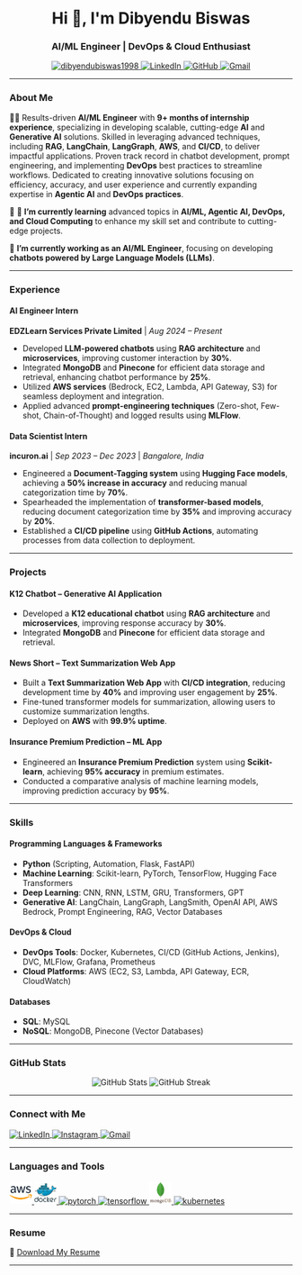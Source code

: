 <h1 align="center">Hi 👋, I'm Dibyendu Biswas</h1>
<h3 align="center">AI/ML Engineer | DevOps & Cloud Enthusiast</h3>

<p align="center">
  <a href="https://github.com/dibyendubiswas1998?tab=repositories">
    <img src="https://komarev.com/ghpvc/?username=dibyendubiswas1998&label=Profile%20views&color=0e75b6&style=flat" alt="dibyendubiswas1998" />
  </a>
  <a href="https://linkedin.com/in/dibyendubiswas1998">
    <img src="https://img.shields.io/badge/LinkedIn-0077B5?style=flat&logo=linkedin&logoColor=white" alt="LinkedIn" />
  </a>
  <a href="https://github.com/dibyendubiswas1998">
    <img src="https://img.shields.io/badge/GitHub-100000?style=flat&logo=github&logoColor=white" alt="GitHub" />
  </a>
  <a href="mailto:dibyendubiswas1998@gmail.com">
    <img src="https://img.shields.io/badge/Gmail-D14836?style=flat&logo=gmail&logoColor=white" alt="Gmail" />
  </a>
</p>

---

### **About Me**

👨‍💻 Results-driven **AI/ML Engineer** with **9+ months of internship experience**, specializing in developing scalable, cutting-edge **AI** and **Generative AI** solutions. Skilled in leveraging advanced techniques, including **RAG**, **LangChain**, **LangGraph**, **AWS**, and **CI/CD**, to deliver impactful applications. Proven track record in chatbot development, prompt engineering, and implementing **DevOps** best practices to streamline workflows. Dedicated to creating innovative solutions focusing on efficiency, accuracy, and user experience and currently expanding expertise in **Agentic AI** and **DevOps practices**.

🌱 🚀 **I’m currently learning** advanced topics in **AI/ML, Agentic AI, DevOps, and Cloud Computing** to enhance my skill set and contribute to cutting-edge projects.

🔭 **I’m currently working as an AI/ML Engineer**, focusing on developing **chatbots powered by Large Language Models (LLMs)**.


---

### **Experience**

#### **AI Engineer Intern**  
**EDZLearn Services Private Limited** | *Aug 2024 – Present*  
- Developed **LLM-powered chatbots** using **RAG architecture** and **microservices**, improving customer interaction by **30%**.
- Integrated **MongoDB** and **Pinecone** for efficient data storage and retrieval, enhancing chatbot performance by **25%**.
- Utilized **AWS services** (Bedrock, EC2, Lambda, API Gateway, S3) for seamless deployment and integration.
- Applied advanced **prompt-engineering techniques** (Zero-shot, Few-shot, Chain-of-Thought) and logged results using **MLFlow**.

#### **Data Scientist Intern**  
**incuron.ai** | *Sep 2023 – Dec 2023* | *Bangalore, India*  
- Engineered a **Document-Tagging system** using **Hugging Face models**, achieving a **50% increase in accuracy** and reducing manual categorization time by **70%**.
- Spearheaded the implementation of **transformer-based models**, reducing document categorization time by **35%** and improving accuracy by **20%**.
- Established a **CI/CD pipeline** using **GitHub Actions**, automating processes from data collection to deployment.

---

### **Projects**

#### **K12 Chatbot – Generative AI Application**  
- Developed a **K12 educational chatbot** using **RAG architecture** and **microservices**, improving response accuracy by **30%**.
- Integrated **MongoDB** and **Pinecone** for efficient data storage and retrieval.

#### **News Short – Text Summarization Web App**  
- Built a **Text Summarization Web App** with **CI/CD integration**, reducing development time by **40%** and improving user engagement by **25%**.
- Fine-tuned transformer models for summarization, allowing users to customize summarization lengths.
- Deployed on **AWS** with **99.9% uptime**.

#### **Insurance Premium Prediction – ML App**  
- Engineered an **Insurance Premium Prediction** system using **Scikit-learn**, achieving **95% accuracy** in premium estimates.
- Conducted a comparative analysis of machine learning models, improving prediction accuracy by **95%**.

---

### **Skills**

#### **Programming Languages & Frameworks**
- **Python** (Scripting, Automation, Flask, FastAPI)
- **Machine Learning**: Scikit-learn, PyTorch, TensorFlow, Hugging Face Transformers
- **Deep Learning**: CNN, RNN, LSTM, GRU, Transformers, GPT
- **Generative AI**: LangChain, LangGraph, LangSmith, OpenAI API, AWS Bedrock, Prompt Engineering, RAG, Vector Databases

#### **DevOps & Cloud**
- **DevOps Tools**: Docker, Kubernetes, CI/CD (GitHub Actions, Jenkins), DVC, MLFlow, Grafana, Prometheus
- **Cloud Platforms**: AWS (EC2, S3, Lambda, API Gateway, ECR, CloudWatch)

#### **Databases**
- **SQL**: MySQL
- **NoSQL**: MongoDB, Pinecone (Vector Databases)

---

### **GitHub Stats**

<p align="center">
  <img src="https://github-readme-stats.vercel.app/api?username=dibyendubiswas1998&show_icons=true&theme=dark&hide_border=true" alt="GitHub Stats" />
  <img src="https://github-readme-streak-stats.herokuapp.com/?user=dibyendubiswas1998&theme=dark&hide_border=true" alt="GitHub Streak" />
</p>

---

### **Connect with Me**

<p align="left">
  <a href="https://linkedin.com/in/dibyendubiswas1998" target="blank">
    <img align="center" src="https://raw.githubusercontent.com/rahuldkjain/github-profile-readme-generator/master/src/images/icons/Social/linked-in-alt.svg" alt="LinkedIn" height="30" width="40" />
  </a>
  <a href="https://instagram.com/dibyendubiswas1998" target="blank">
    <img align="center" src="https://raw.githubusercontent.com/rahuldkjain/github-profile-readme-generator/master/src/images/icons/Social/instagram.svg" alt="Instagram" height="30" width="40" />
  </a>
  <a href="mailto:dibyendubiswas1998@gmail.com" target="blank">
    <img align="center" src="https://img.icons8.com/color/48/000000/gmail.png" alt="Gmail" height="30" width="40" />
  </a>
</p>

---

### **Languages and Tools**

<p align="left">
  <a href="https://aws.amazon.com" target="_blank" rel="noreferrer">
    <img src="https://raw.githubusercontent.com/devicons/devicon/master/icons/amazonwebservices/amazonwebservices-original-wordmark.svg" alt="aws" width="40" height="40" />
  </a>
  <a href="https://www.docker.com/" target="_blank" rel="noreferrer">
    <img src="https://raw.githubusercontent.com/devicons/devicon/master/icons/docker/docker-original-wordmark.svg" alt="docker" width="40" height="40" />
  </a>
  <a href="https://pytorch.org/" target="_blank" rel="noreferrer">
    <img src="https://www.vectorlogo.zone/logos/pytorch/pytorch-icon.svg" alt="pytorch" width="40" height="40" />
  </a>
  <a href="https://www.tensorflow.org" target="_blank" rel="noreferrer">
    <img src="https://www.vectorlogo.zone/logos/tensorflow/tensorflow-icon.svg" alt="tensorflow" width="40" height="40" />
  </a>
  <a href="https://www.mongodb.com/" target="_blank" rel="noreferrer">
    <img src="https://raw.githubusercontent.com/devicons/devicon/master/icons/mongodb/mongodb-original-wordmark.svg" alt="mongodb" width="40" height="40" />
  </a>
  <a href="https://kubernetes.io" target="_blank" rel="noreferrer">
    <img src="https://www.vectorlogo.zone/logos/kubernetes/kubernetes-icon.svg" alt="kubernetes" width="40" height="40" />
  </a>
</p>

---

### **Resume**

📄 [Download My Resume](https://drive.google.com/file/d/1A7KWD_f-YOK6wgEOrEGg0sye234K3-IR/view?usp=sharing)

---
